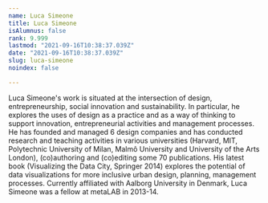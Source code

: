 ```yaml
---
name: Luca Simeone
title: Luca Simeone
isAlumnus: false
rank: 9.999
lastmod: "2021-09-16T10:38:37.039Z"
date: "2021-09-16T10:38:37.039Z"
slug: luca-simeone
noindex: false

---
```

Luca Simeone's work is situated at the intersection of design, entrepreneurship, social innovation and sustainability. In particular, he explores the uses of design as a practice and as a way of thinking to support innovation, entrepreneurial activities and management processes. He has founded and managed 6 design companies and has conducted research and teaching activities in various universities (Harvard, MIT, Polytechnic University of Milan, Malmô University and University of the Arts London), (co)authoring and (co)editing some 70 publications. His latest book (Visualizing the Data City, Springer 2014) explores the potential of data visualizations for more inclusive urban design, planning, management processes. Currently affiliated with Aalborg University in Denmark, Luca Simeone was a fellow at metaLAB in 2013-14.